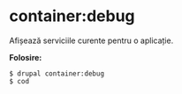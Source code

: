 # container:debug
Afișează serviciile curente pentru o aplicație.

**Folosire:**
```
$ drupal container:debug 
$ cod  
```
